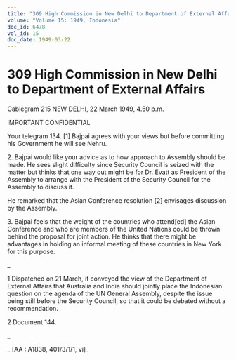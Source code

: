 ```yaml
---
title: "309 High Commission in New Delhi to Department of External Affairs"
volume: "Volume 15: 1949, Indonesia"
doc_id: 6478
vol_id: 15
doc_date: 1949-03-22
---
```


# 309 High Commission in New Delhi to Department of External Affairs

Cablegram 215 NEW DELHI, 22 March 1949, 4.50 p.m.

IMPORTANT CONFIDENTIAL

Your telegram 134. [1] Bajpai agrees with your views but before committing his Government he will see Nehru.

2\. Bajpai would like your advice as to how approach to Assembly should be made. He sees slight difficulty since Security Council is seized with the matter but thinks that one way out might be for Dr. Evatt as President of the Assembly to arrange with the President of the Security Council for the Assembly to discuss it.

He remarked that the Asian Conference resolution [2] envisages discussion by the Assembly.

3\. Bajpai feels that the weight of the countries who attend[ed] the Asian Conference and who are members of the United Nations could be thrown behind the proposal for joint action. He thinks that there might be advantages in holding an informal meeting of these countries in New York for this purpose.

_

1 Dispatched on 21 March, it conveyed the view of the Department of External Affairs that Australia and India should jointly place the Indonesian question on the agenda of the UN General Assembly, despite the issue being still before the Security Council, so that it could be debated without a recommendation.

2 Document 144.

_

_ [AA : A1838, 401/3/1/1, vi]_
